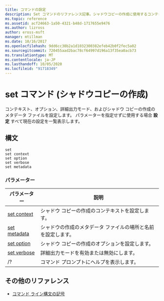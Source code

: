 ```yaml
---
title: コマンドの設定
description: Set コマンドのリファレンス記事。シャドウコピーの作成に使用するコンテキスト、オプション、詳細モード、およびメタデータファイルを設定します。
ms.topic: reference
ms.assetid: acf24663-1a50-4321-b48d-1717655e9476
ms.author: lizross
author: eross-msft
manager: mtillman
ms.date: 10/16/2017
ms.openlocfilehash: 9dd6cc30b2a1d1032300382efeb42b0f2fec5a02
ms.sourcegitcommit: 720455aad2bac78cf64997d196a13f35ea0acb73
ms.translationtype: MT
ms.contentlocale: ja-JP
ms.lasthandoff: 10/05/2020
ms.locfileid: "91718349"
---
```

# <a name="set-commands-shadow-copy-creation"></a>set コマンド (シャドウコピーの作成)

コンテキスト、オプション、詳細出力モード、およびシャドウ コピーの作成のメタデータ ファイルを設定します。 パラメーターを指定せずに使用する場合 **設定** すべて現在の設定を一覧表示します。

## <a name="syntax"></a>構文

```
set
set context
set option
set verbose
set metadata
```

### <a name="parameters"></a>パラメーター

| パラメーター | 説明 |
|--|--|
| [set context](set-context.md) | シャドウ コピーの作成のコンテキストを設定します。 |
| [set metadata](set-metadata.md) | シャドウの作成のメタデータ ファイルの場所と名前を設定します。 |
| [set option](set-option.md) | シャドウ コピーの作成のオプションを設定します。 |
| [set verbose](set-verbose.md) | 詳細出力モードを有効または無効にします。 |
| /? | コマンド プロンプトにヘルプを表示します。 |

## <a name="additional-references"></a>その他のリファレンス

- [コマンド ライン構文の記号](command-line-syntax-key.md)
